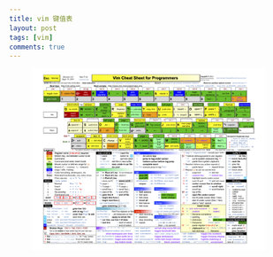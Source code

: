 ```yaml
---
title: vim 键值表
layout: post
tags: [vim]
comments: true
---
```


<figure>
    <img src="/assets/vim-keymap.png">
</figure>
